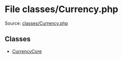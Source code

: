File classes/Currency.php
=========

Source: [classes/Currency.php](https://github.com/PrestaShop/PrestaShop/blob/1.5.6.1/classes/Currency.php)


Classes
-------

* [CurrencyCore](class.CurrencyCore.md)

